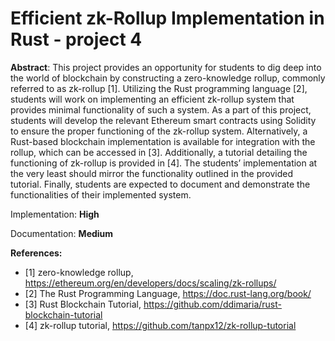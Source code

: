 # Efficient zk-Rollup Implementation in Rust - project 4
**Abstract**: This project provides an opportunity for students to dig deep into the world of blockchain by
constructing a zero-knowledge rollup, commonly referred to as zk-rollup [1]. Utilizing the Rust
programming language [2], students will work on implementing an efficient zk-rollup system that provides
minimal functionality of such a system. As a part of this project, students will develop the relevant
Ethereum smart contracts using Solidity to ensure the proper functioning of the zk-rollup system.
Alternatively, a Rust-based blockchain implementation is available for integration with the rollup, which
can be accessed in [3]. Additionally, a tutorial detailing the functioning of zk-rollup is provided in [4]. The
students’ implementation at the very least should mirror the functionality outlined in the provided tutorial.
Finally, students are expected to document and demonstrate the functionalities of their implemented
system.

Implementation: **High**

Documentation: **Medium**

**References:**
- [1] zero-knowledge rollup, https://ethereum.org/en/developers/docs/scaling/zk-rollups/
- [2] The Rust Programming Language, https://doc.rust-lang.org/book/
- [3] Rust Blockchain Tutorial, https://github.com/ddimaria/rust-blockchain-tutorial
- [4] zk-rollup tutorial, https://github.com/tanpx12/zk-rollup-tutorial
